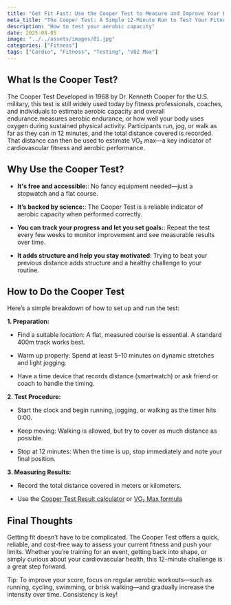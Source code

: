 ```yaml
---
title: "Get Fit Fast: Use the Cooper Test to Measure and Improve Your Fitness"
meta_title: "The Cooper Test: A Simple 12-Minute Run to Test Your Fitness and Boost Endurance"
description: "How to test your aerobic capacity"
date: 2025-08-05
image: "../../assets/images/01.jpg"
categories: ["Fitness"]
tags: ["Cardio", "Fitness", "Testing", "VO2 Max"]
---
```


## What Is the Cooper Test?

The Cooper Test Developed in 1968 by Dr. Kenneth Cooper for the U.S. military, this test is still widely used today by fitness professionals, coaches, and individuals to estimate aerobic capacity and overall endurance.measures aerobic endurance, or how well your body uses oxygen during sustained physical activity. Participants run, jog, or walk as far as they can in 12 minutes, and the total distance covered is recorded. That distance can then be used to estimate VO₂ max—a key indicator of cardiovascular fitness and aerobic performance.

## Why Use the Cooper Test?
- **It's free and accessible:**:  No fancy equipment needed—just a stopwatch and a flat course.

- **It’s backed by science:**: The Cooper Test is a reliable indicator of aerobic capacity when performed correctly.

- **You can track your progress and let you set goals:**: Repeat the test every few weeks to monitor improvement and see measurable results over time.

- **It adds structure and help you stay motivated**: Trying to beat your previous distance adds structure and a healthy challenge to your routine.

## How to Do the Cooper Test

Here’s a simple breakdown of how to set up and run the test:

**1. Preparation:**

* Find a suitable location: A flat, measured course is essential. A standard 400m track works best.

- Warm up properly: Spend at least 5–10 minutes on dynamic stretches and light jogging.

+ Have a time device that records distance (smartwatch) or ask friend or coach to handle the timing.

**2. Test Procedure:**

* Start the clock and begin running, jogging, or walking as the timer hits 0:00.

- Keep moving: Walking is allowed, but try to cover as much distance as possible.

+ Stop at 12 minutes: When the time is up, stop immediately and note your final position.

**3. Measuring Results:**

* Record the total distance covered in meters or kilometers.

- Use the [Cooper Test Result calculator](https://en.wikipedia.org/wiki/Cooper_test) or  [VO₂ Max formula](https://en.wikipedia.org/wiki/VO2_max)

## Final Thoughts

Getting fit doesn’t have to be complicated. The Cooper Test offers a quick, reliable, and cost-free way to assess your current fitness and push your limits. Whether you’re training for an event, getting back into shape, or simply curious about your cardiovascular health, this 12-minute challenge is a great step forward.

Tip: To improve your score, focus on regular aerobic workouts—such as running, cycling, swimming, or brisk walking—and gradually increase the intensity over time. Consistency is key!


